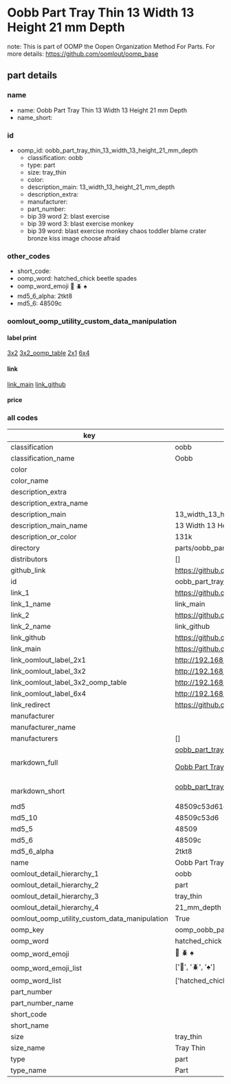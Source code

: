 # Oobb Part Tray Thin 13 Width 13 Height 21 mm Depth  

note: This is part of OOMP the Oopen Organization Method For Parts. For more details: https://github.com/oomlout/oomp_base

##  part details
  







### name
* name: Oobb Part Tray Thin 13 Width 13 Height 21 mm Depth
* name_short: 
### id
* oomp_id: oobb_part_tray_thin_13_width_13_height_21_mm_depth
  * classification: oobb
  * type: part
  * size: tray_thin
  * color: 
  * description_main: 13_width_13_height_21_mm_depth
  * description_extra: 
  * manufacturer: 
  * part_number: 
  * bip 39 word 2: blast exercise
  * bip 39 word 3: blast exercise monkey
  * bip 39 word: blast exercise monkey chaos toddler blame crater bronze kiss image choose afraid

### other_codes
* short_code: 
* oomp_word: hatched_chick beetle spades
* oomp_word_emoji :hatched_chick: :beetle: :spades:
* md5_6_alpha: 2tkt8
* md5_6: 48509c






### oomlout_oomp_utility_custom_data_manipulation
#### label print
[3x2](http://192.168.1.245:1112/?label=oomp%202tkt8)
[3x2_oomp_table](http://192.168.1.108:1112/?label=oomp%202tkt8)
[2x1](http://192.168.1.242:1112/?label=oomp%202tkt8)
[6x4](http://192.168.1.55:1112/?label=oomp%202tkt8)    

#### link

[link_main](https://github.com/oomlout/oomlout_oomp_version_1_messy/tree/main/parts/oobb_part_tray_thin_13_width_13_height_21_mm_depth) [link_github](https://github.com/oomlout/oomlout_oomp_version_1_messy/tree/main/parts/oobb_part_tray_thin_13_width_13_height_21_mm_depth)                             

#### price







### all codes 
| key | value |  
| --- | --- |  
| classification | oobb |  
| classification_name | Oobb |  
| color |  |  
| color_name |  |  
| description_extra |  |  
| description_extra_name |  |  
| description_main | 13_width_13_height_21_mm_depth |  
| description_main_name | 13 Width 13 Height 21 mm Depth |  
| description_or_color | 131k |  
| directory | parts/oobb_part_tray_thin_13_width_13_height_21_mm_depth |  
| distributors | [] |  
| github_link | https://github.com/oomlout/oomlout_oomp_part_src/tree/main/parts/oobb_part_tray_thin_13_width_13_height_21_mm_depth |  
| id | oobb_part_tray_thin_13_width_13_height_21_mm_depth |  
| link_1 | https://github.com/oomlout/oomlout_oomp_version_1_messy/tree/main/parts/oobb_part_tray_thin_13_width_13_height_21_mm_depth |  
| link_1_name | link_main |  
| link_2 | https://github.com/oomlout/oomlout_oomp_version_1_messy/tree/main/parts/oobb_part_tray_thin_13_width_13_height_21_mm_depth |  
| link_2_name | link_github |  
| link_github | https://github.com/oomlout/oomlout_oomp_version_1_messy/tree/main/parts/oobb_part_tray_thin_13_width_13_height_21_mm_depth |  
| link_main | https://github.com/oomlout/oomlout_oomp_version_1_messy/tree/main/parts/oobb_part_tray_thin_13_width_13_height_21_mm_depth |  
| link_oomlout_label_2x1 | http://192.168.1.242:1112/?label=oomp%202tkt8 |  
| link_oomlout_label_3x2 | http://192.168.1.245:1112/?label=oomp%202tkt8 |  
| link_oomlout_label_3x2_oomp_table | http://192.168.1.108:1112/?label=oomp%202tkt8 |  
| link_oomlout_label_6x4 | http://192.168.1.55:1112/?label=oomp%202tkt8 |  
| link_redirect | https://github.com/oomlout/oomlout_oomp_version_1_messy/tree/main/parts/oobb_part_tray_thin_13_width_13_height_21_mm_depth |  
| manufacturer |  |  
| manufacturer_name |  |  
| manufacturers | [] |  
| markdown_full | [oobb_part_tray_thin_13_width_13_height_21_mm_depth](none)<br>[](none)<br>[Oobb Part Tray Thin 13 Width 13 Height 21 Mm Depth](none)<br><br> |  
| markdown_short | [oobb_part_tray_thin_13_width_13_height_21_mm_depth](none)<br><br> |  
| md5 | 48509c53d61ca6505cf1b2651e53d0bb |  
| md5_10 | 48509c53d6 |  
| md5_5 | 48509 |  
| md5_6 | 48509c |  
| md5_6_alpha | 2tkt8 |  
| name | Oobb Part Tray Thin 13 Width 13 Height 21 mm Depth |  
| oomlout_detail_hierarchy_1 | oobb |  
| oomlout_detail_hierarchy_2 | part |  
| oomlout_detail_hierarchy_3 | tray_thin |  
| oomlout_detail_hierarchy_4 | 21_mm_depth |  
| oomlout_oomp_utility_custom_data_manipulation | True |  
| oomp_key | oomp_oobb_part_tray_thin_13_width_13_height_21_mm_depth |  
| oomp_word | hatched_chick beetle spades |  
| oomp_word_emoji | :hatched_chick: :beetle: :spades: |  
| oomp_word_emoji_list | [':hatched_chick:', ':beetle:', ':spades:'] |  
| oomp_word_list | ['hatched_chick', 'beetle', 'spades'] |  
| part_number |  |  
| part_number_name |  |  
| short_code |  |  
| short_name |  |  
| size | tray_thin |  
| size_name | Tray Thin |  
| type | part |  
| type_name | Part |  
